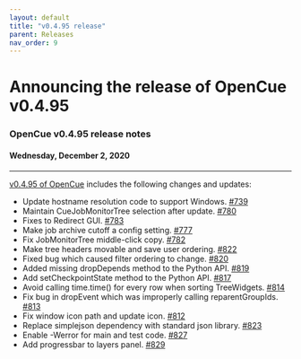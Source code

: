 ```yaml
---
layout: default
title: "v0.4.95 release"
parent: Releases
nav_order: 9
---
```


# Announcing the release of OpenCue v0.4.95

### OpenCue v0.4.95 release notes

#### Wednesday, December 2, 2020

---

[v0.4.95 of OpenCue](https://github.com/AcademySoftwareFoundation/OpenCue/releases/tag/v0.4.95)
includes the following changes and updates:

*   Update hostname resolution code to support Windows. [#739](https://github.com/AcademySoftwareFoundation/OpenCue/pull/739)
*   Maintain CueJobMonitorTree selection after update. [#780](https://github.com/AcademySoftwareFoundation/OpenCue/pull/780)
*   Fixes to Redirect GUI. [#783](https://github.com/AcademySoftwareFoundation/OpenCue/pull/783)
*   Make job archive cutoff a config setting. [#777](https://github.com/AcademySoftwareFoundation/OpenCue/pull/777)
*   Fix JobMonitorTree middle-click copy. [#782](https://github.com/AcademySoftwareFoundation/OpenCue/pull/782)
*   Make tree headers movable and save user ordering. [#822](https://github.com/AcademySoftwareFoundation/OpenCue/pull/822)
*   Fixed bug which caused filter ordering to change. [#820](https://github.com/AcademySoftwareFoundation/OpenCue/pull/820)
*   Added missing dropDepends method to the Python API. [#819](https://github.com/AcademySoftwareFoundation/OpenCue/pull/819)
*   Add setCheckpointState method to the Python API. [#817](https://github.com/AcademySoftwareFoundation/OpenCue/pull/817)
*   Avoid calling time.time() for every row when sorting TreeWidgets. [#814](https://github.com/AcademySoftwareFoundation/OpenCue/pull/814)
*   Fix bug in dropEvent which was improperly calling reparentGroupIds. [#813](https://github.com/AcademySoftwareFoundation/OpenCue/pull/813)
*   Fix window icon path and update icon. [#812](https://github.com/AcademySoftwareFoundation/OpenCue/pull/812)
*   Replace simplejson dependency with standard json library. [#823](https://github.com/AcademySoftwareFoundation/OpenCue/pull/823)
*   Enable -Werror for main and test code. [#827](https://github.com/AcademySoftwareFoundation/OpenCue/pull/827)
*   Add progressbar to layers panel. [#829](https://github.com/AcademySoftwareFoundation/OpenCue/pull/829)

